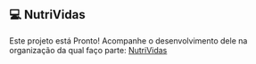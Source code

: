 ## 💻 NutriVidas
Este projeto está Pronto!
Acompanhe o desenvolvimento dele na organização da qual faço parte: [NutriVidas](https://github.com/PI-NutriVidas)
